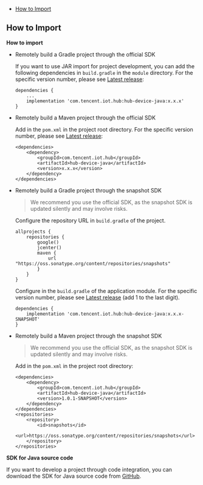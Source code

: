  * [How to Import](#How-to-Import)

## How to Import

**How to import**

-  Remotely build a Gradle project through the official SDK

    If you want to use JAR import for project development, you can add the following dependencies in `build.gradle` in the `module` directory. For the specific version number, please see [Latest release](https://github.com/tencentyun/iot-device-java/releases):
    ```
    dependencies {
        ...
        implementation 'com.tencent.iot.hub:hub-device-java:x.x.x'
    }
    ```

-  Remotely build a Maven project through the official SDK

    Add in the `pom.xml` in the project root directory. For the specific version number, please see [Latest release](https://github.com/tencentyun/iot-device-java/releases):
    ```
    <dependencies>
        <dependency>
            <groupId>com.tencent.iot.hub</groupId>
            <artifactId>hub-device-java</artifactId>
            <version>x.x.x</version>
        </dependency>
    </dependencies>
    ```

-  Remotely build a Gradle project through the snapshot SDK

    > We recommend you use the official SDK, as the snapshot SDK is updated silently and may involve risks.

    Configure the repository URL in `build.gradle` of the project.
    ``` gr
    allprojects {
        repositories {
            google()
            jcenter()
            maven {
                url "https://oss.sonatype.org/content/repositories/snapshots"
            }
        }
    }
    ```
    Configure in the `build.gradle` of the application module. For the specific version number, please see [Latest release](https://github.com/tencentyun/iot-device-java/releases) (add 1 to the last digit).
    ``` gr
    dependencies {
        implementation 'com.tencent.iot.hub:hub-device-java:x.x.x-SNAPSHOT'
    }
    ```

-  Remotely build a Maven project through the snapshot SDK

    > We recommend you use the official SDK, as the snapshot SDK is updated silently and may involve risks.

    Add in the `pom.xml` in the project root directory:
    ```
    <dependencies>
        <dependency>
            <groupId>com.tencent.iot.hub</groupId>
            <artifactId>hub-device-java</artifactId>
            <version>1.0.1-SNAPSHOT</version>
        </dependency>
    </dependencies>
    <repositories>
        <repository>
            <id>snapshots</id>
            <url>https://oss.sonatype.org/content/repositories/snapshots</url>
        </repository>
    </repositories>
    ```

**SDK for Java source code**

If you want to develop a project through code integration, you can download the SDK for Java source code from [GitHub](../../../../).
